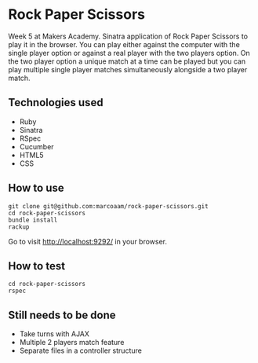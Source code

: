 Rock Paper Scissors
===================

Week 5 at Makers Academy. Sinatra application of Rock Paper Scissors to play it in the browser. You can play either against the computer with the single player option or against a real player with the two players option. On the two player option a unique match at a time can be played but you can play multiple single player matches simultaneously alongside a two player match.

Technologies used
------------------

- Ruby
- Sinatra
- RSpec
- Cucumber
- HTML5
- CSS


How to use
----------

	git clone git@github.com:marcoaam/rock-paper-scissors.git
	cd rock-paper-scissors
	bundle install
	rackup

Go to visit [http://localhost:9292/](http://localhost:9292/) in your browser.


How to test
-----------

	cd rock-paper-scissors
	rspec


Still needs to be done
----------------------

- Take turns with AJAX
- Multiple 2 players match feature
- Separate files in a controller structure